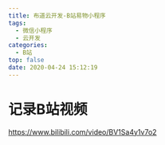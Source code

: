 ```yaml
---
title: 布道云开发-B站易物小程序
tags:
  - 微信小程序
  - 云开发
categories:
  - B站
top: false
date: 2020-04-24 15:12:19
---
```


# 记录B站视频

https://www.bilibili.com/video/BV1Sa4y1v7o2